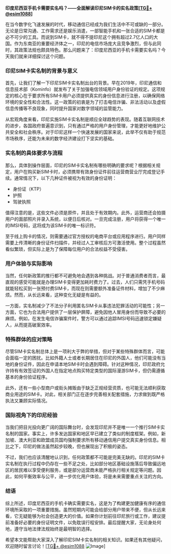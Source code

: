 **印度尼西亚手机卡需要实名吗？——全面解读印尼SIM卡的实名政策[[TG💪+ @esim1088](https://t.me/s/esim1088)]**

在当今数字化飞速发展的时代，移动通信已经成为我们生活中不可或缺的一部分。无论是日常沟通、工作需求还是娱乐消遣，一部智能手机和一张合适的SIM卡都是必不可少的工具。而说到SIM卡，就不得不提印尼这个拥有超过2.7亿人口的大国。作为东南亚的重要经济体之一，印尼的电信市场庞大且竞争激烈，但与此同时，其政策法规也颇具特色。那么问题来了：印度尼西亚的手机卡需要实名吗？今天我们就来详细探讨这个问题。

### 印尼SIM卡实名制的背景与意义

首先，让我们了解一下印尼SIM卡实名制出台的背景。早在2019年，印尼通信和信息技术部（Kominfo）就发布了关于加强电信领域用户身份验证的规定。这项规定的核心在于要求所有SIM卡用户必须提供真实的身份信息进行注册，以确保网络环境的安全性和合法性。这一政策的初衷是为了打击电信诈骗、非法活动以及虚假信息传播等不良现象，同时提升国家对数字领域的监管能力。

从宏观角度来看，印尼实施SIM卡实名制是顺应全球趋势的表现。随着互联网技术的进步，各国政府普遍意识到，只有通过严格的用户身份管理，才能更好地维护公共安全和社会秩序。对于印尼这样一个快速发展的国家来说，此举不仅有助于规范市场秩序，还能为未来的数字经济建设打下坚实的基础。

### 实名制的具体要求与流程

那么，具体到操作层面，印尼的SIM卡实名制有哪些明确的要求呢？根据相关规定，用户在购买新SIM卡时，必须携带有效身份证件前往运营商营业厅完成登记手续。通常情况下，以下几种证件被视为有效的身份证明：

- 身份证（KTP）
- 护照
- 驾驶执照

值得注意的是，这些文件必须是原件，并且处于有效期内。此外，运营商还会拍摄用户的面部照片并录入系统，以便日后核对。一旦完成注册，用户将获得一个唯一的IMSI号码，这将成为该SIM卡的唯一标识符。

至于线上购卡的情况，则需要通过官方授权的电商平台或应用程序进行。用户同样需要上传清晰的身份证件扫描件，并经过人工审核后方可激活使用。整个过程虽然看似繁琐，但实际上是为了保障每位用户的合法权益不受侵害。

### 用户体验与实际影响

当然，任何新政策的推行都不可避免地会遇到各种挑战。对于普通消费者而言，最直观的感受可能就是办理SIM卡变得更加耗时费力了。过去，人们只需凭手机号码就能轻松买到一张预付费SIM卡，而现在则需要额外准备证件材料，增加了不少麻烦。然而，从长远来看，这种变化无疑是有益的。

一方面，实名制减少了不法分子利用匿名SIM卡从事违法犯罪活动的可能性；另一方面，它也为合法用户提供了一层保护屏障，避免因他人冒用身份而导致不必要的麻烦。例如，在发生电信诈骗案件时，警方可以通过追踪IMSI号码迅速锁定嫌疑人，从而提高破案效率。

### 特殊群体的应对策略

尽管SIM卡实名制总体上是一项利大于弊的举措，但对于某些特殊群体而言，可能会面临一定的困扰。比如外籍人士或者长期居住在印尼的外国人，他们可能没有当地的身份证件，因此在申请本地SIM卡时会遇到障碍。针对这种情况，印尼政府允许持有有效签证的外国人在指定地点购买特定类型的国际漫游SIM卡，但仍需遵循基本的身份验证程序。

此外，还有一些小型商户或街头摊贩由于缺乏正规经营资质，也可能无法顺利获取商业用途的SIM卡。对此，相关部门正在逐步完善相关配套措施，力求做到既严格执法又兼顾实际情况。

### 国际视角下的印尼经验

当我们把目光投向更广阔的国际舞台时，会发现印尼并不是唯一一个推行SIM卡实名制的国家。事实上，许多发达国家和地区早已建立了类似的制度框架。例如，新加坡、澳大利亚和欧盟成员国均强制要求所有移动通信用户提交真实身份信息。相比之下，印尼的做法虽然起步较晚，但也展现出了积极的姿态。

不过，我们也应该清醒地认识到，任何政策都不可能是完美无缺的。印尼的SIM卡实名制在执行过程中仍存在一些不足之处，比如部分地区基础设施落后导致偏远地区的居民难以享受便利服务，或是部分运营商未能严格执行相关规定等问题。因此，如何平衡效率与公平，进一步优化用户体验，将是未来需要重点关注的方向。

### 结语

综上所述，印度尼西亚的手机卡确实需要实名，这是为了构建更加健康有序的通信环境所采取的一项重要措施。虽然短期内可能会给部分用户带来不便，但从长远来看，它无疑能够为社会创造更大的价值。如果你计划前往印尼旅行或工作，建议提前准备好必要的身份证明文件，以免耽误行程安排。最后提醒大家，无论身处何地，遵守当地法律法规始终是最明智的选择。

希望本文能帮助大家深入了解印尼SIM卡实名制的相关知识。如果还有其他疑问，欢迎随时留言讨论！[[TG💪+ @esim1088](https://t.me/s/esim1088) ![Image](https://i.postimg.cc/4NQfJmqS/Snipaste-2025-05-13-00-14-12.png)]